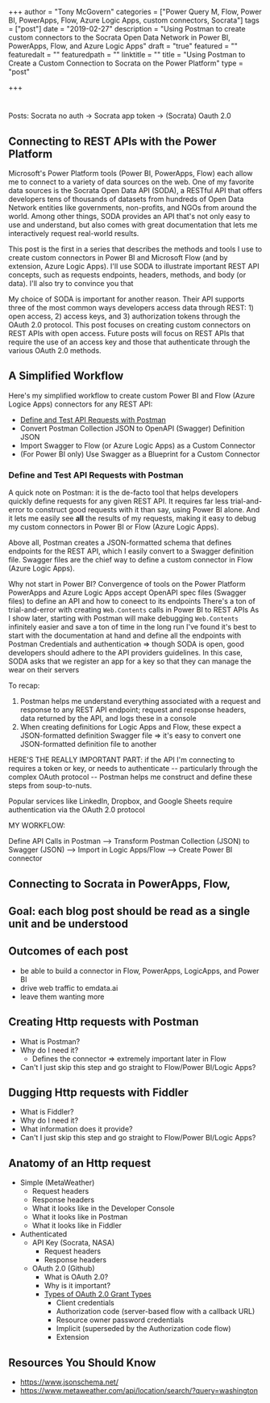 +++
author = "Tony McGovern"
categories = ["Power Query M, Flow, Power BI, PowerApps, Flow, Azure Logic Apps, custom connectors, Socrata"]
tags = ["post"]
date = "2019-02-27"
description = "Using Postman to create custom connectors to the Socrata Open Data Network in Power BI, PowerApps, Flow, and Azure Logic Apps"
draft = "true"
featured = ""
featuredalt = ""
featuredpath = ""
linktitle = ""
title = "Using Postman to Create a Custom Connection to Socrata on the Power Platform"
type = "post"

+++

# 
Posts: Socrata no auth -> Socrata app token -> (Socrata) Oauth 2.0

## Connecting to REST APIs with the Power Platform
Microsoft's Power Platform tools (Power BI, PowerApps, Flow) each allow me to connect to a variety of data sources on the web. One of my favorite data sources is the Socrata Open Data API (SODA), a RESTful API that offers developers tens of thousands of datasets from hundreds of Open Data Network entities like governments, non-profits, and NGOs from around the world. Among other things, SODA provides an API that's not only easy to use and understand, but also comes with great documentation that lets me interactively request real-world results.

This post is the first in a series that describes the methods and tools I use to create custom connectors in Power BI and Microsoft Flow (and by extension, Azure Logic Apps). I'll use SODA to illustrate important REST API concepts, such as requests endpoints, headers, methods, and body (or data). I'll also try to convince you that

My choice of SODA is important for another reason. Their API supports three of the most common ways developers access data through REST: 1) open access, 2) access keys, and 3) authorization tokens through the OAuth 2.0 protocol. This post focuses on creating custom connectors on REST APIs with open access. Future posts will focus on REST APIs that require the use of an access key and those that authenticate through the various OAuth 2.0 methods.

## A Simplified Workflow
Here's my simplified workflow to create custom Power BI and Flow (Azure Logice Apps) connectors for any REST API:

- [Define and Test API Requests with Postman](define-and-test-api-requests-with-postman)
- Convert Postman Collection JSON to OpenAPI (Swagger) Definition JSON
- Import Swagger to Flow (or Azure Logic Apps) as a Custom Connector
- (For Power BI only) Use Swagger as a Blueprint for a Custom Connector

### Define and Test API Requests with Postman
A quick note on Postman: it is the de-facto tool that helps developers quickly define requests for any given REST API. It requires far less trial-and-error to construct good requests with it than say, using Power BI alone. And it lets me easily see **all** the results of my requests, making it easy to debug my custom connectors in Power BI or Flow (Azure Logic Apps).

Above all, Postman creates a JSON-formatted schema that defines endpoints for the REST API, which I easily convert to a Swagger definition file. Swagger files are the chief way to define a custom connector in Flow (Azure Logic Apps).




Why not start in Power BI?
Convergence of tools on the Power Platform
PowerApps and Azure Logic Apps accept OpenAPI spec files (Swagger files) to define an API and how to coneect to its endpoints
There's a ton of trial-and-error with creating `Web.Contents` calls in Power BI to REST APIs
As I show later, starting with Postman will make debugging `Web.Contents` infinitely easier and save a ton of time in the long run
I've found it's best to start with the documentation at hand and define all the endpoints with Postman
Credentials and authentication => though SODA is open, good developers should adhere to the API providers guidelines. In this case, SODA asks that we register an app for a key so that they can manage the wear on their servers


To recap:
1. Postman helps me understand everything associated with a request and response to any REST API endpoint; request and response headers, data returned by the API, and logs these in a console
2. When creating definitions for Logic Apps and Flow, these expect a JSON-formatted definition Swagger file => it's easy to convert one JSON-formatted definition file to another

HERE'S THE REALLY IMPORTANT PART: if the API I'm connecting to requires a token or key, or needs to authenticate -- particularly through the complex OAuth protocol -- Postman helps me construct and define these steps from soup-to-nuts.

Popular services like LinkedIn, Dropbox, and Google Sheets require authentication via the OAuth 2.0 protocol

MY WORKFLOW:

Define API Calls in Postman --> Transform Postman Collection (JSON) to Swagger (JSON) 
                                                                                      --> Import in Logic Apps/Flow
                                                                                      --> Create Power BI connector


## Connecting to Socrata in PowerApps, Flow, 

## Goal: each blog post should be read as a single unit and be understood

## Outcomes of each post

+ be able to build a connector in Flow, PowerApps, LogicApps, and Power BI
+ drive web traffic to emdata.ai
+ leave them wanting more

## Creating Http requests with Postman

+ What is Postman?
+ Why do I need it?
  + Defines the connector => extremely important later in Flow
+ Can't I just skip this step and go straight to Flow/Power BI/Logic Apps?

## Dugging Http requests with Fiddler

+ What is Fiddler?
+ Why do I need it?
+ What information does it provide?
+ Can't I just skip this step and go straight to Flow/Power BI/Logic Apps?

## Anatomy of an Http request

+ Simple (MetaWeather)
  + Request headers
  + Response headers
  + What it looks like in the Developer Console
  + What it looks like in Postman
  + What it looks like in Fiddler
+ Authenticated
  + API Key (Socrata, NASA)
    + Request headers
    + Response headers
  + OAuth 2.0 (Github)
    + What is OAuth 2.0?
    + Why is it important?
    + [Types of OAuth 2.0 Grant Types](https://auth0.com/docs/api-auth/which-oauth-flow-to-use)
      + Client credentials
      + Authorization code (server-based flow with a callback URL)
      + Resource owner password credentials
      + Implicit (superseded by the Authorization code flow)
      + Extension

## Resources You Should Know

+ <https://www.jsonschema.net/>
+ <https://www.metaweather.com/api/location/search/?query=washington>
